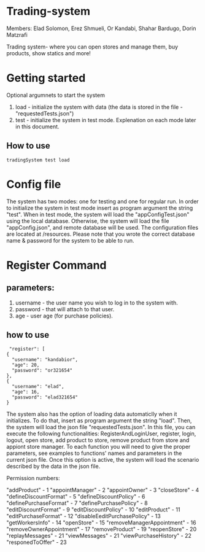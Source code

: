 # Trading-system

Members:
Elad Solomon,
Erez Shmueli,
Or Kandabi,
Shahar Bardugo,
Dorin Matzrafi

Trading system- where you can open stores and manage them, buy products, show statics and more!


# Getting started
Optional argumnets to start the system
1. load - initialize the system with data (the data is stored in the file -"requestedTests.json")
2. test - initialize the system in test mode.
Explenation on each mode later in this document.
## How to use
    tradingSystem test load



# Config file
The system has two modes: one for testing and one for regular run. In order to initialize the system in test mode insert as program argument the string "test". When in test mode, the system will load the "appConfigTest.json" using the local database. Otherwise, the system will load the file "appConfig.json", and remote database will be used. The configuration files are located at /resources. Please note that you wrote the correct database name & password for the system to be able to run.

# Register Command
## parameters:
1. username - the user name you wish to log in to the system with.
2. password - that will attach to that user.
3. age - user age (for purchase policies).
## how to use
     "register": [
    {
      "username": "kandabior",
      "age": 20,
      "password": "or321654"
    },
    {
      "username": "elad",
      "age": 16,
      "password": "elad321654"
    }






The system also has the option of loading data automaticlly when it initializes. To do that, insert as program argument the string "load".
Then, the system will load the json file "requestedTests.json".  In this file, you can execute the following functionalities: RegisterAndLoginUser, register, login, logout, open store, add product to store, remove product from store and appiont store manager. To each function you will need to give the proper parameters, see examples to functions' names and parameters in the current json file. Once this option is active, the system will load the scenario described by the data in the json file.

Permission numbers:


"addProduct" - 1
"appointManager" - 2
"appointOwner" - 3
"closeStore" - 4
"defineDiscountFormat" - 5
"defineDiscountPolicy" - 6
"definePurchaseFormat" - 7
"definePurchasePolicy" - 8
"editDiscountFormat" - 9
"editDiscountPolicy" - 10
"editProduct" - 11
"editPurchaseFormat" - 12
"disableEeditPurchasePolicy" - 13
"getWorkersInfo" - 14
"openStore" - 15
"removeManagerAppointment" - 16
"removeOwnerAppointment" - 17
"removeProduct" - 19
"reopenStore" - 20
"replayMessages" - 21
"viewMessages" - 21
"viewPurchaseHistory" - 22
"responedToOffer" - 23


